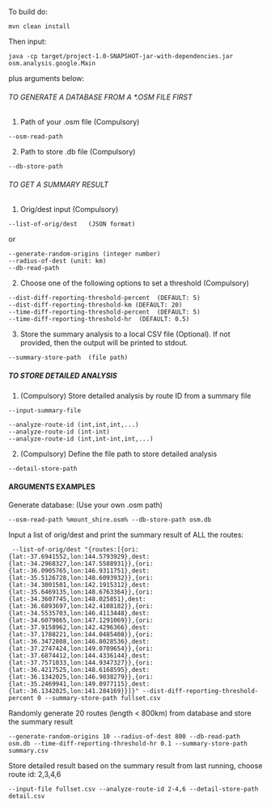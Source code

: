 To build do:
```
mvn clean install
```
Then input:
```
java -cp target/project-1.0-SNAPSHOT-jar-with-dependencies.jar osm.analysis.google.Main
```
plus arguments below:


###### TO GENERATE A DATABASE FROM A *.OSM FILE FIRST

1. Path of your .osm file (Compulsory)
```
--osm-read-path
```

2. Path to store .db file (Compulsory)
```
--db-store-path
```

###### TO GET A SUMMARY RESULT

1. Orig/dest input (Compulsory)
```
--list-of-orig/dest   (JSON format)
```
or
```
--generate-random-origins (integer number)
--radius-of-dest (unit: km)
--db-read-path
```

2. Choose one of the following options to set a threshold (Compulsory)
```
--dist-diff-reporting-threshold-percent  (DEFAULT: 5)
--dist-diff-reporting-threshold-km (DEFAULT: 20)
--time-diff-reporting-threshold-percent  (DEFAULT: 5)
--time-diff-reporting-threshold-hr  (DEFAULT: 0.5)
```

3. Store the summary analysis to a local CSV file (Optional). If not provided, then the output will be printed to stdout.

```
--summary-store-path  (file path)
```

##### TO STORE DETAILED ANALYSIS

1. (Compulsory) Store detailed analysis by route ID from a summary file

```
--input-summary-file
```

```
--analyze-route-id (int,int,int,...)
--analyze-route-id (int-int)
--analyze-route-id (int,int-int,int,...)
```

2. (Compulsory) Define the file path to store detailed analysis

```
--detail-store-path
```


#### ARGUMENTS EXAMPLES

Generate database: (Use your own .osm path)
```
--osm-read-path %mount_shire.osm% --db-store-path osm.db
```

Input a list of orig/dest and print the summary result of ALL the routes:
```
 --list-of-orig/dest "{routes:[{ori:{lat:-37.6941552,lon:144.5793929},dest:{lat:-34.2968327,lon:147.5588931}},{ori:{lat:-36.0905765,lon:146.9311751},dest:{lat:-35.5126728,lon:148.6093932}},{ori:{lat:-34.3001501,lon:142.1915312},dest:{lat:-35.6469135,lon:148.6763364}},{ori:{lat:-34.3607745,lon:148.025851},dest:{lat:-36.6893697,lon:142.4108182}},{ori:{lat:-34.5535703,lon:146.4113448},dest:{lat:-34.6079865,lon:147.1291069}},{ori:{lat:-37.9158962,lon:142.4296366},dest:{lat:-37.1788221,lon:144.0485408}},{ori:{lat:-36.3472808,lon:146.8028536},dest:{lat:-37.2747424,lon:149.0709654}},{ori:{lat:-37.6874412,lon:144.4336144},dest:{lat:-37.7571033,lon:144.9347327}},{ori:{lat:-36.4217525,lon:148.6168595},dest:{lat:-36.1342025,lon:146.9038279}},{ori:{lat:-35.2469941,lon:149.0977115},dest:{lat:-36.1342025,lon:141.284169}}]}" --dist-diff-reporting-threshold-percent 0 --summary-store-path fullset.csv
```

Randomly generate 20 routes (length < 800km) from database and store the summary result
```
--generate-random-origins 10 --radius-of-dest 800 --db-read-path osm.db --time-diff-reporting-threshold-hr 0.1 --summary-store-path summary.csv
```

Store detailed result based on the summary result from last running, choose route id: 2,3,4,6
```
--input-file fullset.csv --analyze-route-id 2-4,6 --detail-store-path detail.csv
```
